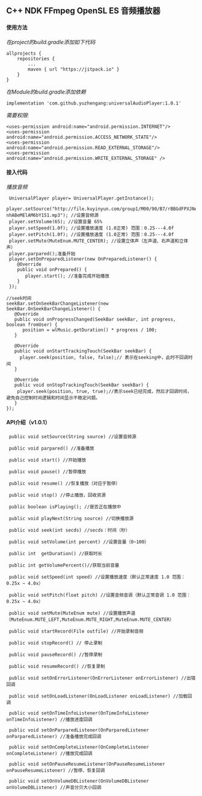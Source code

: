 ## C++  NDK  FFmpeg  OpenSL ES 音频播放器

#### 使用方法
*在project的build.gradle添加如下代码*

    allprojects {
	    repositories {
	        ...
	        maven { url "https://jitpack.io" }
	    }
	}

*在Module的build.gradle添加依赖*
  
    implementation 'com.github.yuzhengang:universalAudioPlayer:1.0.1'
   
*需要权限:*
    
    <uses-permission android:name="android.permission.INTERNET"/>
    <uses-permission android:name="android.permission.ACCESS_NETWORK_STATE"/>
    <uses-permission android:name="android.permission.READ_EXTERNAL_STORAGE"/>
    <uses-permission android:name="android.permission.WRITE_EXTERNAL_STORAGE" />
    
#### 接入代码
  *播放音频*
      
     UniversalPlayer player= UniversalPlayer.getInstance();
     player.setSource("http://file.kuyinyun.com/group1/M00/90/B7/rBBGdFPXJNeAM-nhABeMElAM6bY151.mp3"); //设置音频源
     player.setVolume(65); //设置音量 65%
     player.setSpeed(1.0f); //设置播放速度 (1.0正常) 范围：0.25---4.0f
     player.setPitch(1.0f); //设置播放速度 (1.0正常) 范围：0.25---4.0f
     player.setMute(MuteEnum.MUTE_CENTER); //设置立体声（左声道、右声道和立体声）
     player.parpared();准备开始
     player.setOnPreparedListener(new OnPreparedListener() {
        @Override
        public void onPrepared() {
           player.start(); //准备完成开始播放
        }
     });
     
    //seek时间
    seekBar.setOnSeekBarChangeListener(new SeekBar.OnSeekBarChangeListener() {
       @Override
       public void onProgressChanged(SeekBar seekBar, int progress, boolean fromUser) {
          position = wlMusic.getDuration() * progress / 100;
       }

       @Override
       public void onStartTrackingTouch(SeekBar seekBar) {
         player.seek(position, false, false);// 表示在seeking中，此时不回调时间
       }

       @Override
       public void onStopTrackingTouch(SeekBar seekBar) {
        player.seek(position, true, true);//表示seek已经完成，然后才回调时间，避免自己控制时间逻辑和时间显示不稳定问题。
       }
    });
    
 #### API介绍（v1.0.1）   
 
     public void setSource(String source) //设置音频源
       
     public void parpared() //准备播放
     
     public void start() //开始播放

     public void pause() //暂停播放
     
     public void resume() //恢复播放（对应于暂停）
     
     public void stop() //停止播放，回收资源
     
     public boolean isPlaying(); //是否正在播放中
     
     public void playNext(String source) //切换播放源

     public void seek(int secds) //secds：时间（秒） 

     public void setVolume(int percent) //设置音量（0~100）
     
     public int  getDuration() //获取时长
     
     public int getVolumePercent()//获取当前音量
     
     public void setSpeed(int speed) //设置播放速度（默认正常速度 1.0 范围：0.25x ~ 4.0x）
    
     public void setPitch(float pitch) //设置音频音调（默认正常音调 1.0 范围：0.25x ~ 4.0x）   
     
     public void setMute(MuteEnum mute) //设置播放声道 （MuteEnum.MUTE_LEFT,MuteEnum.MUTE_RIGHT,MuteEnum.MUTE_CENTER）
     
     public void startRecord(File outfile) //开始录制音频
     
     public void stopRecord() // 停止录制
          
     public void pauseRecord() //暂停录制

     public void resumeRecord() //恢复录制
     
     public void setOnErrorListener(OnErrorListener onErrorListener) //出错回调
     
     public void setOnLoadListener(OnLoadListener onLoadListener) //加载回调
     
     public void setOnTimeInfoListener(OnTimeInfoListener onTimeInfoListener) //播放进度回调
     
     public void setOnParparedListener(OnParparedListener onParparedListener) //准备播放完成回调
     
     public void setOnCompleteListener(OnCompleteListener onCompleteListener) //播放完成回调

     public void setOnPauseResumeListener(OnPauseResumeListener onPauseResumeListener) //暂停、恢复回调
     
     public void setOnVolumeDBListener(OnVolumeDBListener onVolumeDBListener) //声音分贝大小回调
     
     
     
     
     
     
     
